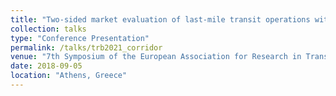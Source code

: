 ```yaml
---
title: "Two-sided market evaluation of last-mile transit operations with en-route transfers"
collection: talks
type: "Conference Presentation"
permalink: /talks/trb2021_corridor
venue: "7th Symposium of the European Association for Research in Transportation"
date: 2018-09-05
location: "Athens, Greece"
---
```


